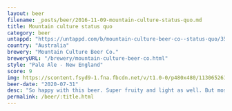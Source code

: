 ```yaml
---
layout: beer
filename: _posts/beer/2016-11-09-mountain-culture-status-quo.md
title: Mountain culture status quo
category: beer
untappd: "https://untappd.com/b/mountain-culture-beer-co--status-quo/3554194"
country: "Australia"
brewery: "Mountain Culture Beer Co."
breweryURL: "/brewery/mountain-culture-beer-co.html"
style: "Pale Ale - New England"
score: 9
img: https://scontent.fsyd9-1.fna.fbcdn.net/v/t1.0-0/p480x480/113065261_10158492318988745_568129808355845937_o.jpg?_nc_cat=106&_nc_sid=0be424&_nc_ohc=V9tuRLR2kOEAX_eoThB&_nc_oc=AQmRikeVcIZ_CYk3vsAmZgnJVrgRPXY7BXTtGLoWWt0WX3al-qpF9BsNImNQfvt5SsA&_nc_ht=scontent.fsyd9-1.fna&_nc_tp=6&oh=88e86c5b342dde41e261bf9db5d18387&oe=5F4B295C
beer-date: "2020-07-31"
desc: "So happy with this beer. Super fruity and light as well. But most of all I’m just happy to be somewhere that has great beer on tap"
permalink: /beer/:title.html
---
```

